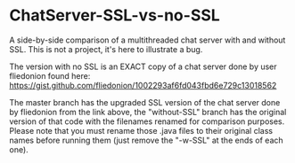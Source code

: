 # ChatServer-SSL-vs-no-SSL
A side-by-side comparison of a multithreaded chat server with and without SSL. This is not a project, it's here to illustrate a bug.

The version with no SSL is an EXACT copy of a chat server done by user fliedonion found here:
https://gist.github.com/fliedonion/1002293af6fd043fbd6e729c13018562

The master branch has the upgraded SSL version of the chat server done by fliedonion from the link above, the "without-SSL" branch has the original version of that code with the filenames renamed for comparison purposes. Please note that you must rename those .java files to their original class names before running them (just remove the "-w-SSL" at the ends of each one).
